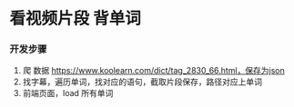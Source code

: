 # 看视频片段 背单词


### 开发步骤
1. 爬 数据  https://www.koolearn.com/dict/tag_2830_66.html，保存为json
2. 找字幕，遍历单词，找对应的语句，截取片段保存，路径对应上单词
3. 前端页面，load 所有单词
